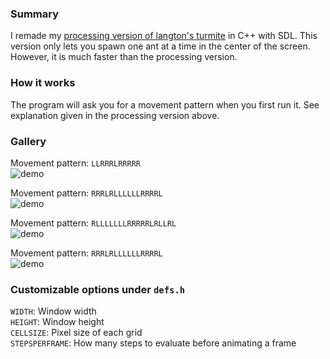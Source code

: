 ### Summary

I remade my [processing version of langton's turmite](https://github.com/forsythe/langtons-turmite) in C++ with SDL. This version only lets you spawn one ant at a time in the center of the screen. However, it is much faster than the processing version.

### How it works  
The program will ask you for a movement pattern when you first run it. See explanation given in the processing version above.


### Gallery  
Movement pattern: `LLRRRLRRRRR`  
![demo](https://i.gyazo.com/7d90599e63ad8938486b800b9ec3233c.gif)  

Movement pattern: `RRRLRLLLLLLRRRRL`  
![demo](https://i.gyazo.com/689db989ddaf5a09311b74c2f792f80c.gif)  

Movement pattern: `RLLLLLLLRRRRRLRLLRL`  
![demo](https://i.gyazo.com/7aba49ebd6a7433e6410fce8e299ed76.gif)  

Movement pattern: `RRRLRLLLLLLRRRRL`  
![demo](https://i.gyazo.com/12c67444c6debde67fa50d6b5ec6a172.gif)  



### Customizable options under `defs.h`  
`WIDTH`: Window width  
`HEIGHT`: Window height  
`CELLSIZE`: Pixel size of each grid  
`STEPSPERFRAME`: How many steps to evaluate before animating a frame
